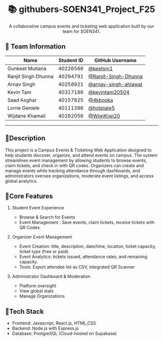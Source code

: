 <h1 align="center">📚 githubers-SOEN341_Project_F25</h1>
<p align="center">
A collaborative campus events and ticketing web application built by our team for SOEN341.
</p>


## 👥 Team Information

| **Name**            | **Student ID** | **GitHub Username** |
|---------------------|----------------|---------------------|
| Gunkeet Mutiana     | 40226566       | [@keetsm1](https://github.com/keetsm1) |
| Ranjit Singh Dhunna | 40294791       | [@Ranjit-Singh-Dhunna](https://github.com/Ranjit-Singh-Dhunna) |
| Arnav Singh         | 40258921       | [@arnav-singh-ahlawat](https://github.com/arnav-singh-ahlawat) |
| Kevin Tam           | 40317186       | [@kevintam20504](https://github.com/kevintam20504) |
| Saad Asghar         | 40157825       | [@4kbooka](https://github.com/4kbooka) |
| Lorne Geniele       | 40111396       | [@hotplate5](https://github.com/hotplate5) |
| Wijdane Khamali     | 40282056       | [@WiwiKiwi20](https://github.com/WiwiKiwi20) |


---

:pushpin:**Description**
---
This project is a Campus Events & Ticketing Web Application designed to help students discover, organize, and attend events on campus. The system streamlines event management by allowing students to browse events, claim tickets, and check in with QR codes. Organizers can create and manage events while tracking attendance through dashboards, and administrators oversee organizations, moderate event listings, and access global analytics.


:pushpin:**Core Features**
---
1. Student Event Experience
   - Browse & Search for Events
   - Event Management : Save events, claim tickets, receive tickets with QR Codes.

2. Organizer Event Management
   - Event Creation: title, description, date/time, location, ticket capacity, ticket type (free or paid).
   - Event Analytics: tickets issued, attendance rates, and remaining capacity.
   - Tools: Export attendee list as CSV, integrated QR Scanner

3. Administrator Dashboard & Moderation
   - Platform oversight
   - View global stats
   - Manage Organizations

:pushpin:**Tech Stack**
---
  - Frontend: Javascript, React.js, HTML,CSS
  - Backend: Node.js with Express.js
  - Database: PostgreSQL (Cloud-hosted on Supabase)

